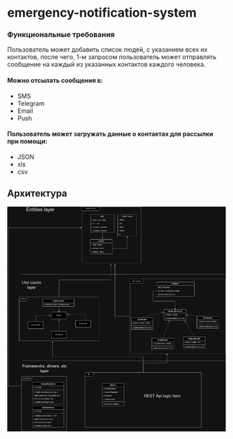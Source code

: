 # emergency-notification-system

### Функциональные требования
Пользователь может добавить список людей, с указанием всех их контактов, после чего, 1-м запросом пользователь может отправлять сообщение на каждый из указанных контактов каждого человека.

#### Можно отсылать сообщения в:
- SMS
- Telegram
- Email
- Push

#### Пользователь может загружать данные о контактах для рассылки при помощи:
- JSON
- xls
- csv

## Архитектура
![not found](architecture.png)
